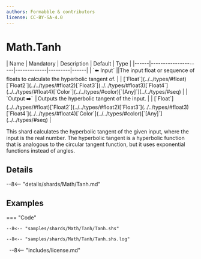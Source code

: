 ```yaml
---
authors: Formabble & contributors
license: CC-BY-SA-4.0
---
```



# Math.Tanh

<div class="sh-parameters" markdown="1">
| Name | Mandatory | Description | Default | Type |
|------|---------------------|-------------|---------|------|
| `⬅️ Input` ||The input float or sequence of floats to calculate the hyperbolic tangent of. | | [`Float`](../../types/#float)[`Float2`](../../types/#float2)[`Float3`](../../types/#float3)[`Float4`](../../types/#float4)[`Color`](../../types/#color)[`[Any]`](../../types/#seq) |
| `Output ➡️` ||Outputs the hyperbolic tangent of the input. | | [`Float`](../../types/#float)[`Float2`](../../types/#float2)[`Float3`](../../types/#float3)[`Float4`](../../types/#float4)[`Color`](../../types/#color)[`[Any]`](../../types/#seq) |

</div>

This shard calculates the hyperbolic tangent of the given input, where the input is the real number. The hyperbolic tangent is a hyperbolic function that is analogous to the circular tangent function, but it uses exponential functions instead of angles.

## Details

--8<-- "details/shards/Math/Tanh.md"


## Examples

=== "Code"

  ```x86asm linenums="1"
  --8<-- "samples/shards/Math/Tanh/Tanh.shs"
  ```

  ```
  --8<-- "samples/shards/Math/Tanh/Tanh.shs.log"
  ```
&nbsp;
--8<-- "includes/license.md"

